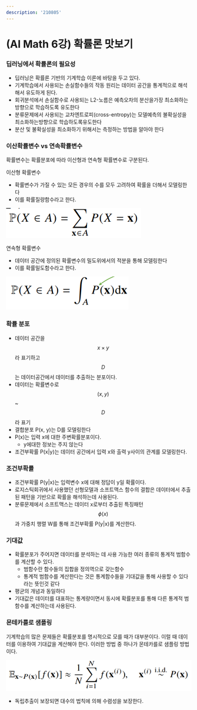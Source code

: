 ```yaml
---
description: '210805'
---
```


# \(AI Math 6강\) 확률론 맛보기

### 딥러닝에서 확률론의 필요성

* 딥러닝은 확률론 기반의 기계학습 이론에 바탕을 두고 있다.
* 기계학습에서 사용되는 손실함수들의 작동 원리는 데이터 공간을 통계적으로 해석해서 유도하게 된다.
* 회귀분석에서 손실함수로 사용되는 L2-노름은 예측오차의 분산을가장 최소화하는 방향으로 학습하도록 유도한다
* 분류문제에서 사용되는 교차엔트로피\(cross-entropy\)는 모델예측의 불확실성을 최소화하는방향으로 학습하도록유도한다
* 분산 및 불확실성을 최소화하기 위해서는 측정하는 방법을 알아야 한다



### 이산확률변수 vs 연속확률변수

확률변수는 확률분포에 따라 이산형과 연속형 확률변수로 구분된다.

이산형 확률변수

* 확률변수가 가질 수 있는 모든 경우의 수를 모두 고려하여 확률을 더해서 모델링한다
* 이를 확률질량함수라고 한다.

![](../../../../.gitbook/assets/image%20%28745%29.png)

연속형 확률변수

* 데이터 공간에 정의된 확률변수의 밀도위에서의 적분을 통해 모델링한다
* 이를 확률밀도함수라고 한다.

![](../../../../.gitbook/assets/image%20%28757%29.png)



### 확률 분포

* 데이터 공간을 $$ x \times y $$ 라 표기하고 $$ D $$ 는 데이터공간에서 데이터를 추출하는 분포이다.
* 데이터는 확률변수로 $$ (x, y) $$ ~  $$ D $$라 표기
* 결합분포 P\(x, y\)는 D를 모델링한다
* P\(x\)는 입력 x에 대한 주변확률분포이다.
  * y에대한 정보는 주지 않는다
* 조건부확률 P\(x\|y\)는 데이터 공간에서 입력 x와 출력 y사이의 관계를 모델링한다.



### 조건부확률

* 조건부확률 P\(y\|x\)는 입력변수 x에 대해 정답이 y일 확률이다.
* 로지스틱회귀에서 사용했던 선형모델과 소프트맥스 함수의 결합은 데이터에서 추출된 패턴을 기반으로 확률을 해석하는데 사용된다.
* 분류문제에서 소프트맥스는 데이터 x로부터 추출된 특징패턴 $$ \phi(x) $$과 가중치 행렬 W를 통해 조건부확률 P\(y\|x\)를 계산한다.



### 기대값

* 확률분포가 주어지면 데이터를 분석하는 데 사용 가능한 여러 종류의 통계적 범함수를 계산할 수 있다.
  * 범함수란 함수들의 집합을 정의역으로 갖는함수
  * 통계적 범함수를 계산한다는 것은 통계함수들을 기대값을 통해 사용할 수 있다라는 뜻인것 같다
* 평균의 개념과 동일하다
* 기대값은 데이터를 대표하는 통계량이면서 동시에 확률분포를 통해 다른 통계적 범함수를 계산하는데 사용된다.



### 몬테카를로 샘플링

기계학습의 많은 문제들은 확률분포를 명시적으로 모를 때가 대부분이다. 이럴 때 데이터를 이용하여 기대값을 계산해야 한다. 이러한 방법 중 하나가 몬테카를로 샘플링 방법이다.

![](../../../../.gitbook/assets/image%20%28744%29.png)

* 독립추출이 보장되면 대수의 법칙에 의해 수렴성을 보장한다.







